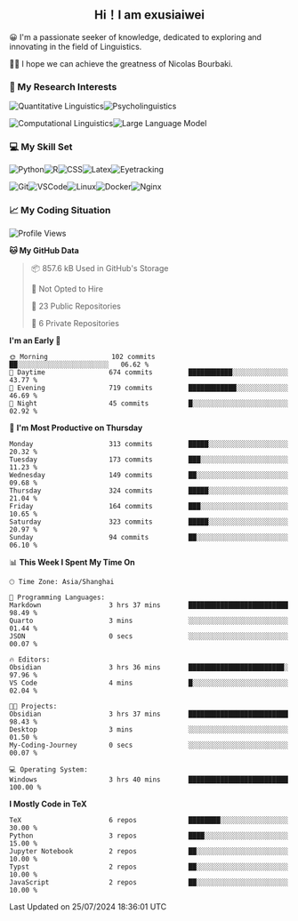   

## <div align="center">Hi！I am exusiaiwei</div>  

😀 I'm a passionate seeker of knowledge, dedicated to exploring and innovating in the field of Linguistics.

🙋‍♂️ I hope we can achieve the greatness of Nicolas Bourbaki.

### 🔬 My Research Interests  

![Quantitative Linguistics](https://img.shields.io/badge/Quantitative%20Linguistics-%230072CC.svg?&style=for-the-badge&logo=appveyor&logoColor=white)![Psycholinguistics](https://img.shields.io/badge/Psycholinguistics-%2301a3a1.svg?&style=for-the-badge&logo=AWS%20Amplify&logoColor=white)

![Computational Linguistics](https://img.shields.io/badge/Computational%20Linguistics-%231877F2.svg?&style=for-the-badge&logo=Markdown&logoColor=white)![Large Language Model](https://img.shields.io/badge/Large%20Language%20Model-%23F76300.svg?&style=for-the-badge&logo=Android&logoColor=white)

### 💻 My Skill Set

![Python](https://img.shields.io/badge/Python-%2314354C.svg?style=for-the-badge&logo=python&logoColor=white&color=2AB3E3)![R](https://img.shields.io/badge/-R-276DC3?style=for-the-badge&logo=r&logoColor=white)![CSS](https://img.shields.io/badge/-CSS-1572B6?style=for-the-badge&logo=css3&logoColor=white)![Latex](https://img.shields.io/badge/-Latex-008080?style=for-the-badge&logo=latex&logoColor=white)![Eyetracking](https://img.shields.io/badge/Eyetracking-%230078D6?style=for-the-badge&logo=SearXNG&logoColor=#3050FF)

![Git](https://img.shields.io/badge/-Git-F05032?style=for-the-badge&logo=git&logoColor=white)![VSCode](https://img.shields.io/badge/-VSCode-007ACC?style=for-the-badge&logo=visual-studio-code&logoColor=white)![Linux](https://img.shields.io/badge/-Linux-FCC624?style=for-the-badge&logo=linux&logoColor=black)![Docker](https://img.shields.io/badge/-Docker-2496ED?style=for-the-badge&logo=docker&logoColor=white)![Nginx](https://img.shields.io/badge/-Nginx-009639?style=for-the-badge&logo=nginx&logoColor=white)

### 📈 My Coding Situation

<!--START_SECTION:waka-->
![Profile Views](http://img.shields.io/badge/Profile%20Views-0-blue)

**🐱 My GitHub Data** 

> 📦 857.6 kB Used in GitHub's Storage 
 > 
> 🚫 Not Opted to Hire
 > 
> 📜 23 Public Repositories 
 > 
> 🔑 6 Private Repositories 
 > 
**I'm an Early 🐤** 

```text
🌞 Morning                102 commits         ██░░░░░░░░░░░░░░░░░░░░░░░   06.62 % 
🌆 Daytime                674 commits         ███████████░░░░░░░░░░░░░░   43.77 % 
🌃 Evening                719 commits         ████████████░░░░░░░░░░░░░   46.69 % 
🌙 Night                  45 commits          █░░░░░░░░░░░░░░░░░░░░░░░░   02.92 % 
```
📅 **I'm Most Productive on Thursday** 

```text
Monday                   313 commits         █████░░░░░░░░░░░░░░░░░░░░   20.32 % 
Tuesday                  173 commits         ███░░░░░░░░░░░░░░░░░░░░░░   11.23 % 
Wednesday                149 commits         ██░░░░░░░░░░░░░░░░░░░░░░░   09.68 % 
Thursday                 324 commits         █████░░░░░░░░░░░░░░░░░░░░   21.04 % 
Friday                   164 commits         ███░░░░░░░░░░░░░░░░░░░░░░   10.65 % 
Saturday                 323 commits         █████░░░░░░░░░░░░░░░░░░░░   20.97 % 
Sunday                   94 commits          ██░░░░░░░░░░░░░░░░░░░░░░░   06.10 % 
```


📊 **This Week I Spent My Time On** 

```text
🕑︎ Time Zone: Asia/Shanghai

💬 Programming Languages: 
Markdown                 3 hrs 37 mins       █████████████████████████   98.49 % 
Quarto                   3 mins              ░░░░░░░░░░░░░░░░░░░░░░░░░   01.44 % 
JSON                     0 secs              ░░░░░░░░░░░░░░░░░░░░░░░░░   00.07 % 

🔥 Editors: 
Obsidian                 3 hrs 36 mins       ████████████████████████░   97.96 % 
VS Code                  4 mins              █░░░░░░░░░░░░░░░░░░░░░░░░   02.04 % 

🐱‍💻 Projects: 
Obsidian                 3 hrs 37 mins       █████████████████████████   98.43 % 
Desktop                  3 mins              ░░░░░░░░░░░░░░░░░░░░░░░░░   01.50 % 
My-Coding-Journey        0 secs              ░░░░░░░░░░░░░░░░░░░░░░░░░   00.07 % 

💻 Operating System: 
Windows                  3 hrs 40 mins       █████████████████████████   100.00 % 
```

**I Mostly Code in TeX** 

```text
TeX                      6 repos             ████████░░░░░░░░░░░░░░░░░   30.00 % 
Python                   3 repos             ████░░░░░░░░░░░░░░░░░░░░░   15.00 % 
Jupyter Notebook         2 repos             ██░░░░░░░░░░░░░░░░░░░░░░░   10.00 % 
Typst                    2 repos             ██░░░░░░░░░░░░░░░░░░░░░░░   10.00 % 
JavaScript               2 repos             ██░░░░░░░░░░░░░░░░░░░░░░░   10.00 % 
```




 Last Updated on 25/07/2024 18:36:01 UTC
<!--END_SECTION:waka-->
